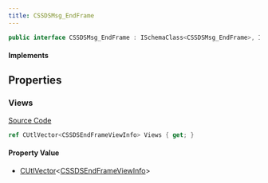 ```yaml
---
title: CSSDSMsg_EndFrame
---
```


```csharp
public interface CSSDSMsg_EndFrame : ISchemaClass<CSSDSMsg_EndFrame>, ISchemaField, ISchemaClass, INativeHandle
```

#### Implements

## Properties

### Views

[Source Code](https://github.com/swiftly-solution/swiftlys2/blob/main/managed/src/SwiftlyS2.Generated/Schemas/Interfaces/CSSDSMsg_EndFrame.cs#L17)

```csharp
ref CUtlVector<CSSDSEndFrameViewInfo> Views { get; }
```

#### Property Value

- [CUtlVector](/docs/api/-1)<[CSSDSEndFrameViewInfo](/docs/api/shared/schemadefinitions/cssdsendframeviewinfo)>

